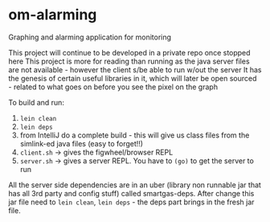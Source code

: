 # om-alarming
Graphing and alarming application for monitoring

This project will continue to be developed in a private repo once stopped here
This project is more for reading than running as the java server files are not available - however the client s/be able to run w/out the server
It has the genesis of certain useful libraries in it, which will later be open sourced - related to what goes on before you see the pixel on the graph

To build and run:
1. `lein clean`
2. `lein deps`
3. from IntelliJ do a complete build - this will give us class files from the simlink-ed java files (easy to forget!!)
4. `client.sh` -> gives the figwheel/browser REPL
5. `server.sh` -> gives a server REPL. You have to `(go)` to get the server to run

All the server side dependencies are in an uber (library non runnable jar that has all 3rd party and config stuff) called smartgas-deps.
After change this jar file need to `lein clean`, `lein deps` - the deps part brings in the fresh jar file. 
